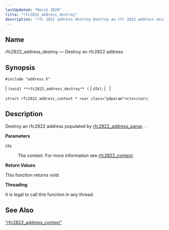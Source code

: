 ```yaml
---
lastUpdated: "March 2020"
title: "rfc2822_address_destroy"
description: "rfc 2822 address destroy Destroy an rfc 2822 address void rfc 2822 address destroy ctx struct rfc 2822 address context ctx Destroy an rfc 2822 address populated by rfc 2822 address parse ctx The context For more information see rfc 2822 context This function returns void It is legal to..."
---
```


<a name="apis.rfc2822_address_destroy"></a> 
## Name

rfc2822_address_destroy — Destroy an rfc2822 address

## Synopsis

`#include "address.h"`

| `(void) **rfc2822_address_destroy** (` | <var class="pdparam">ctx</var>`)`; |   |

`struct rfc2822_address_context * <var class="pdparam">ctx</var>`;<a name="idp58535920"></a> 
## Description

Destroy an rfc2822 address populated by [rfc2822_address_parse](/momentum/3/3-api/apis-rfc-2822-address-parse). .

**<a name="idp58538320"></a> Parameters**

<dl class="variablelist">

<dt>ctx</dt>

<dd>

The context. For more information see [rfc2822_context](/momentum/3/3-api/structs-rfc-2822-context).

</dd>

</dl>

**<a name="idp58541776"></a> Return Values**

This function returns void.

**<a name="idp58542688"></a> Threading**

It is legal to call this function in any thread.

<a name="idp58544112"></a> 
## See Also

[“rfc2822_address_context”](/momentum/3/3-api/structs-rfc-2822-address-context)